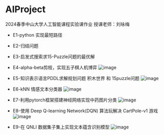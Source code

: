 # AIProject
2024春季中山大学人工智能课程实验课作业
授课老师：刘咏梅

* E1-python 实现最短路径
* E2-归结问题
* E3-启发式搜索求15-Puzzle问题的最优解
* E4-alpha-beta剪枝，实现五子棋人机博弈
  ![image](https://github.com/user-attachments/assets/a097c2f7-407f-4538-a674-86fe9c1cd7b7)


* E5-知识表示语言PDDL求解规划问题 积木世界 和 15puzzle问题
  ![image](https://github.com/user-attachments/assets/b31fcf64-239c-4359-8c6d-36e044a597dd)


* E6-kNN 情感文本分类器
  ![image](https://github.com/user-attachments/assets/56499345-6377-427f-a09e-2f35fa2dc7c3)


* E7-利用pytorch框架搭建神经网络实现中药图片分类
  ![image](https://github.com/user-attachments/assets/c774bdae-b877-4241-98a1-40e9eff8761b)


* E8-使用 Deep Q-learning Network(DQN) 算法玩解决 CartPole-v1 游戏
  ![image](https://github.com/user-attachments/assets/7c76c5d9-ccad-4912-a426-18586e270224)


* E9-在 QNLI 数据集子集上实现文本蕴含识别模型
  ![image](https://github.com/user-attachments/assets/11a47296-5b1f-49c9-8a5c-af96fc9bae3d)

